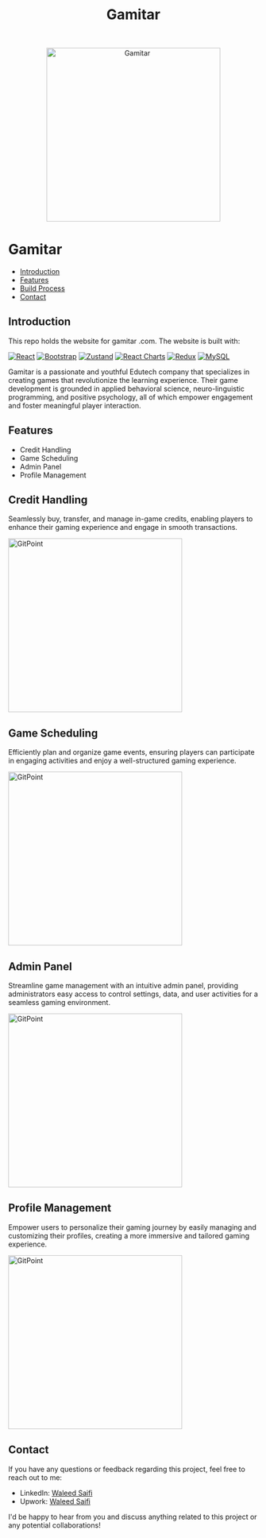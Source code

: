 <h1 align="center"> Gamitar </h1> <br>
<p align="center">
  <a href="https://gitpoint.co/">
   <img alt="Gamitar" title="Gamitar" src="https://www.datocms-assets.com/94322/1690354224-group-1000002862.png" width="350px" >
  </a>
</p>



# Gamitar



- [Introduction](#introduction)
- [Features](#features)
- [Build Process](#build-process)
- [Contact](#contact)








## Introduction

This repo holds the website for gamitar .com. The website is built with:

[![React](https://img.shields.io/badge/React-17.x-blue)](https://reactjs.org/)
[![Bootstrap](https://img.shields.io/badge/Bootstrap-4.5.3-blueviolet)](https://getbootstrap.com/)
[![Zustand](https://img.shields.io/badge/Zustand-3.4.2-orange)](https://zustand.surge.sh/)
[![React Charts](https://img.shields.io/badge/React%20Charts-3.x-green)](https://reactchartjs.github.io/react-chartjs-2/)
[![Redux](https://img.shields.io/badge/Redux-764ABC)](https://redux.js.org/)
[![MySQL](https://img.shields.io/badge/MySQL-yellow)](https://www.mysql.com/)





Gamitar is a passionate and youthful Edutech company that specializes in creating games that revolutionize the learning experience. Their game development is grounded in applied behavioral science, neuro-linguistic programming, and positive psychology, all of which empower engagement and foster meaningful player interaction.

## Features

- Credit Handling
- Game Scheduling
- Admin Panel
- Profile Management


## Credit Handling

Seamlessly buy, transfer, and manage in-game credits, enabling players to enhance their gaming experience and engage in smooth transactions.

 <img alt="GitPoint" title="GitPoint" src="https://www.datocms-assets.com/94322/1690446155-credit-handling.png" width="350px" >



## Game Scheduling

Efficiently plan and organize game events, ensuring players can participate in engaging activities and enjoy a well-structured gaming experience.

 <img alt="GitPoint" title="GitPoint" src="https://www.datocms-assets.com/94322/1690446160-game-scheduling.png" width="350px" >


## Admin Panel

Streamline game management with an intuitive admin panel, providing administrators easy access to control settings, data, and user activities for a seamless gaming environment.

 <img alt="GitPoint" title="GitPoint" src="https://www.datocms-assets.com/94322/1690446148-admin-panel.png" width="350px" >


## Profile Management

Empower users to personalize their gaming journey by easily managing and customizing their profiles, creating a more immersive and tailored gaming experience.

 <img alt="GitPoint" title="GitPoint" src="https://www.datocms-assets.com/94322/1690446164-profile-management.png" width="350px" >




## Contact

If you have any questions or feedback regarding this project, feel free to reach out to me:

- LinkedIn: [Waleed Saifi](https://www.linkedin.com/in/javascript-web-developer/)
- Upwork: [Waleed Saifi](https://www.upwork.com/freelancers/waleedsaifi0890)


I'd be happy to hear from you and discuss anything related to this project or any potential collaborations!



